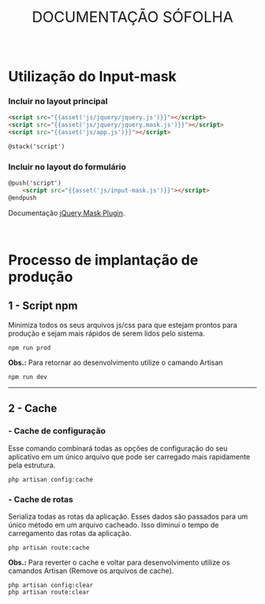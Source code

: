 <p align="center" style="font-size: 30px;">DOCUMENTAÇÃO SÓFOLHA<p>

&nbsp;

# Utilização do Input-mask

### Incluir no layout principal

```html
<script src="{{asset('js/jquery/jquery.js')}}"></script>
<script src="{{asset('js/jquery/jquery.mask.js')}}"></script>
<script src="{{asset('js/app.js')}}"></script>

@stack('script')
```

### Incluir no layout do formulário

```html
@push('script')
    <script src="{{asset('js/input-mask.js')}}"></script>
@endpush
```

Documentação [jQuery Mask Plugin](https://igorescobar.github.io/jQuery-Mask-Plugin/docs.html).

&nbsp;

# Processo de implantação de produção

## 1 - Script npm

Minimiza todos os seus arquivos js/css para que estejam prontos para produção e sejam mais rápidos de serem lidos pelo sistema.

```
npm run prod
```

**Obs.:** Para retornar ao desenvolvimento utilize o camando Artisan
```
npm run dev
```
---
## 2 - Cache

### - Cache de configuração

Esse comando combinará todas as opções de configuração do seu aplicativo em um único arquivo que pode ser carregado mais rapidamente pela estrutura.

```
php artisan config:cache
```

### - Cache de rotas

Serializa todas as rotas da aplicação. Esses dados são passados para um único método em um arquivo cacheado. Isso diminui o tempo de carregamento das rotas da aplicação.

```
php artisan route:cache
```

**Obs.:** Para reverter o cache e voltar para desenvolvimento utilize os camandos
Artisan (Remove os arquivos de cache).
```
php artisan config:clear
php artisan route:clear
```